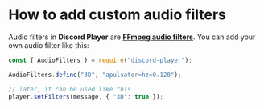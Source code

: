 # How to add custom audio filters

Audio filters in **Discord Player** are **[FFmpeg audio filters](http://ffmpeg.org/ffmpeg-all.html#Audio-Filters)**. You can add your own audio filter like this:

```js
const { AudioFilters } = require("discord-player");

AudioFilters.define("3D", "apulsator=hz=0.128");

// later, it can be used like this
player.setFilters(message, { "3D": true });
```